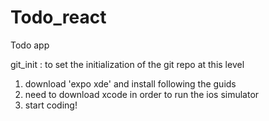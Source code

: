 # Todo_react
Todo app


git_init : to set the initialization of the git repo at this level


1. download 'expo xde' and install following the guids
2. need to download xcode in order to run the ios simulator
3. start coding!

